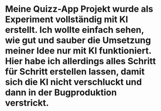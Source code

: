 # Meine Quizz-App Projekt wurde als Experiment vollständig mit KI erstellt. Ich wollte einfach sehen, wie gut und sauber die Umsetzung meiner Idee nur mit KI funktioniert. Hier habe ich allerdings alles Schritt für Schritt erstellen lassen, damit sich die KI nicht verschluckt und dann in der Bugproduktion verstrickt.
